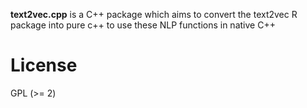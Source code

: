 **text2vec.cpp** is a C++ package which aims to convert the text2vec R package into pure c++ to use these NLP functions in native C++ 
# License

GPL (>= 2)

